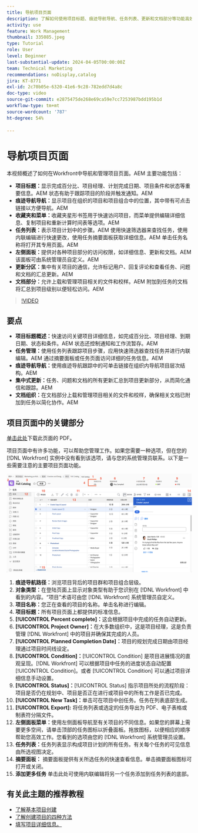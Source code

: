 ```yaml
---
title: 导航项目页面
description: 了解如何使用项目标题、痕迹导航导航、任务列表、更新和文档部分等功能高效地导航和管理Workfront项目页面。
activity: use
feature: Work Management
thumbnail: 335085.jpeg
type: Tutorial
role: User
level: Beginner
last-substantial-update: 2024-04-05T00:00:00Z
team: Technical Marketing
recommendations: noDisplay,catalog
jira: KT-8771
exl-id: 2c70b05e-6320-41e6-9c28-782edd7d4a8c
doc-type: video
source-git-commit: e2875475de268e69ca59e7cc7253987bdd195b1d
workflow-type: tm+mt
source-wordcount: '787'
ht-degree: 54%

---
```


# 导航项目页面

本视频概述了如何在Workfront中导航和管理项目页面。&#x200B;AEM 主要功能包括：

* **项目标题：**&#x200B;显示完成百分比、项目经理、计划完成日期、项目条件和状态等重要信息。&#x200B;AEM 状态有助于跟踪项目的阶段并触发通知。&#x200B;AEM
* **痕迹导航导航：**&#x200B;显示项目在组织的项目和项目组合中的位置，其中带有可点击链接以方便导航。&#x200B;AEM
* **收藏夹和菜单：**&#x200B;收藏夹星形书签用于快速访问项目，而菜单提供编辑详细信息、复制项目和重新计算时间表等选项。&#x200B;AEM
* **任务列表：**&#x200B;表示项目计划中的步骤。&#x200B;AEM 使用快速筛选器来查找任务，使用内联编辑进行快速更改，使用任务摘要面板获取详细信息。&#x200B;AEM 单击任务名称将打开其专用页面。&#x200B;AEM
* **左侧面板：**&#x200B;提供对各种项目部分的访问权限，如详细信息、更新和文档。&#x200B;AEM 该面板可由系统管理员自定义。&#x200B;AEM
* **更新分区：**&#x200B;集中有关项目的通信，允许标记用户、回复评论和查看任务、问题和文档的汇总更新。&#x200B;AEM
* **文档部分：**&#x200B;允许上载和管理项目相关的文件和校样。&#x200B;AEM 附加到任务的文档将汇总到项目级别以便轻松访问。&#x200B;AEM


>[!VIDEO](https://video.tv.adobe.com/v/335085/?quality=12&learn=on&enablevpops)

## 要点

* **项目标题概述：**&#x200B;快速访问关键项目详细信息，如完成百分比、项目经理、到期日期、状态和条件。&#x200B;AEM 状态还控制通知和工作流暂存。&#x200B;AEM
* **任务管理：**&#x200B;使用任务列表跟踪项目步骤，应用快速筛选器查找任务并进行内联编辑。&#x200B;AEM 通过摘要面板或任务页面访问详细的任务信息。&#x200B;AEM
* **痕迹导航导航：**&#x200B;使用痕迹导航跟踪中的可单击链接在组织内导航项目层次结构。&#x200B;AEM
* **集中式更新：**&#x200B;任务、问题和文档的所有更新汇总到项目更新部分，从而简化通信和跟踪。&#x200B;AEM
* **文档组织：**&#x200B;在文档部分上载和管理项目相关的文件和校样，确保相关文档已附加到任务以简化协作。&#x200B;AEM


## 项目页面中的关键部分

[单击此处](/help/assets/key-parts-of-the-project-page.pdf)下载此页面的 PDF。

项目页面中有许多功能，可以帮助您管理工作。如果您需要一种选项，但在您的 [!DNL Workfront] 实例中没有看到该选项，请与您的系统管理员联系。以下是一些需要注意的主要项目页面功能。

![项目页面截图](assets/project-page-graphic-for-planner-v2.png)

1. **痕迹导航路径：**&#x200B;浏览项目背后的项目群和项目组合层级。
2. **对象类型：**&#x200B;在登陆页面上显示对象类型有助于您识别在 [!DNL Workfront] 中看到的内容。“项目”术语可由您 [!DNL Workfront] 系统管理员自定义。
3. **项目名称：**&#x200B;您正在查看的项目的名称。单击名称进行编辑。
4. **项目标题：**&#x200B;所有项目页面上都提供的标准信息。
5. **[!UICONTROL Percent complete]：**&#x200B;这会根据项目中完成的任务自动更新。
6. **[!UICONTROL Project Owner]：**&#x200B;在大多数组织中，这是项目经理，这是负责管理 [!DNL Workfront] 中的项目并确保其完成的人员。
7. **[!UICONTROL Planned Completion Date]：**&#x200B;项目的规划完成日期由项目经理通过项目时间线设定。
8. **[!UICONTROL Condition]：**&#x200B;[!UICONTROL Condition] 是项目进展情况的直观呈现。[!DNL Workfront] 可以根据项目中任务的进度状态自动配置 [!UICONTROL Condition]。或者 [!UICONTROL Condition] 可以通过项目详细信息手动设置。
9. **[!UICONTROL Status]：**&#x200B;[!UICONTROL Status] 指示项目所处的流程阶段：项目是否仍在规划中、项目是否正在进行或项目中的所有工作是否已完成。
10. **[!UICONTROL New Task]：**&#x200B;单击可在项目中创任务。任务在列表底部生成。
11. **[!UICONTROL Export]:** 将任务列表或选定的任务导出为 PDF、电子表格或制表符分隔文件。
12. **左侧面板菜单：**&#x200B;使用左侧面板导航至有关项目的不同信息。如果您的屏幕上需要更多空间，请单击顶部的任务图标以折叠面板。拖放图标，以便相应的顺序帮助您高效工作。您看到的选项由您的 [!DNL Workfront] 系统管理员设置。
13. **任务列表：**&#x200B;任务列表显示构成项目计划的所有任务。有关每个任务的可见信息由所选视图决定。
14. **摘要面板：** 摘要面板提供有关所选任务的快速查看信息。单击摘要面板图标可打开或关闭。
15. **添加更多任务** 单击此处可使用内联编辑将另一个任务添加到任务列表的底部。

## 有关此主题的推荐教程

* [了解基本项目创建](/help/manage-work/projects/understand-basic-project-creation.md)
* [了解创建项目的四种方法](/help/manage-work/projects/understand-other-ways-to-create-projects.md)
* [填写项目详细信息。](/help/manage-work/projects/fill-in-the-project-details.md)

